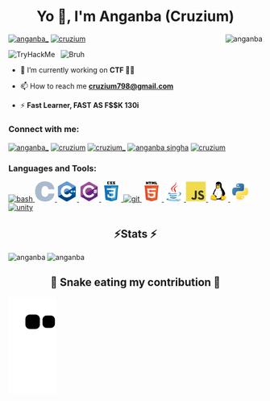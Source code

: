 <h1 align="center">Yo 👋, I'm Anganba (Cruzium)</h1>

<p align="left">  </p>



<p align="left"> <a href="https://twitter.com/Anganba_" target="blank"><img src="https://img.shields.io/twitter/follow/anganba_?logo=twitter&style=for-the-badge" alt="anganba_" /></a> 
<a href="https://fb.com/cruzium" target="blank"><img src="https://img.shields.io/badge/Facebook-1877F2?style=for-the-badge&logo=facebook&logoColor=white" alt="cruzium" /></a> 
<img align="right" src="https://komarev.com/ghpvc/?username=anganba&label=Visitors&color=0e75b6&style=flat" alt="anganba" />
</p>
<img src="https://drive.google.com/uc?export=view&id=1CcCbeRMwfAbuSzHNyiFy91UVc9E3nss2" width="400" alt="Bruh" align="right">

<img src="https://tryhackme-badges.s3.amazonaws.com/cruzium.png" alt="TryHackMe">






- 🌱 I’m currently working on **CTF 😶‍🌫️**

- 📫 How to reach me **cruzium798@gmail.com**

- ⚡ **Fast Learner, FAST AS F$$K 130i**

<h3 align="left">Connect with me:</h3>
<p align="left">
<a href="https://twitter.com/Anganba_" target="blank"><img align="center" src="https://raw.githubusercontent.com/rahuldkjain/github-profile-readme-generator/master/src/images/icons/Social/twitter.svg" alt="anganba_" height="30" width="40" /></a>
<a href="https://fb.com/cruzium" target="blank"><img align="center" src="https://raw.githubusercontent.com/rahuldkjain/github-profile-readme-generator/master/src/images/icons/Social/facebook.svg" alt="cruzium" height="30" width="40" /></a>
<a href="https://instagram.com/cruzium_" target="blank"><img align="center" src="https://raw.githubusercontent.com/rahuldkjain/github-profile-readme-generator/master/src/images/icons/Social/instagram.svg" alt="cruzium_" height="30" width="40" /></a>
<a href="https://www.youtube.com/@Cruzium" target="blank"><img align="center" src="https://raw.githubusercontent.com/rahuldkjain/github-profile-readme-generator/master/src/images/icons/Social/youtube.svg" alt="anganba singha" height="30" width="40" /></a>
<a href="https://codeforces.com/profile/CRUZIUM" target="blank"><img align="center" src="https://raw.githubusercontent.com/rahuldkjain/github-profile-readme-generator/master/src/images/icons/Social/codeforces.svg" alt="cruzium" height="30" width="40" /></a>
</p>

<h3 align="left">Languages and Tools:</h3>
<p align="left"> <a href="https://www.gnu.org/software/bash/" target="_blank" rel="noreferrer"> <img src="https://www.vectorlogo.zone/logos/gnu_bash/gnu_bash-icon.svg" alt="bash" width="40" height="40"/> </a> <a href="https://www.cprogramming.com/" target="_blank" rel="noreferrer"> <img src="https://raw.githubusercontent.com/devicons/devicon/master/icons/c/c-original.svg" alt="c" width="40" height="40"/> </a> <a href="https://www.w3schools.com/cpp/" target="_blank" rel="noreferrer"> <img src="https://raw.githubusercontent.com/devicons/devicon/master/icons/cplusplus/cplusplus-original.svg" alt="cplusplus" width="40" height="40"/> </a> <a href="https://www.w3schools.com/cs/" target="_blank" rel="noreferrer"> <img src="https://raw.githubusercontent.com/devicons/devicon/master/icons/csharp/csharp-original.svg" alt="csharp" width="40" height="40"/> </a> <a href="https://www.w3schools.com/css/" target="_blank" rel="noreferrer"> <img src="https://raw.githubusercontent.com/devicons/devicon/master/icons/css3/css3-original-wordmark.svg" alt="css3" width="40" height="40"/> </a> <a href="https://git-scm.com/" target="_blank" rel="noreferrer"> <img src="https://www.vectorlogo.zone/logos/git-scm/git-scm-icon.svg" alt="git" width="40" height="40"/> </a> <a href="https://www.w3.org/html/" target="_blank" rel="noreferrer"> <img src="https://raw.githubusercontent.com/devicons/devicon/master/icons/html5/html5-original-wordmark.svg" alt="html5" width="40" height="40"/> </a> <a href="https://www.java.com" target="_blank" rel="noreferrer"> <img src="https://raw.githubusercontent.com/devicons/devicon/master/icons/java/java-original.svg" alt="java" width="40" height="40"/> </a> <a href="https://developer.mozilla.org/en-US/docs/Web/JavaScript" target="_blank" rel="noreferrer"> <img src="https://raw.githubusercontent.com/devicons/devicon/master/icons/javascript/javascript-original.svg" alt="javascript" width="40" height="40"/> </a> <a href="https://www.linux.org/" target="_blank" rel="noreferrer"> <img src="https://raw.githubusercontent.com/devicons/devicon/master/icons/linux/linux-original.svg" alt="linux" width="40" height="40"/> </a> <a href="https://www.python.org" target="_blank" rel="noreferrer"> <img src="https://raw.githubusercontent.com/devicons/devicon/master/icons/python/python-original.svg" alt="python" width="40" height="40"/> </a> <a href="https://unity.com/" target="_blank" rel="noreferrer"> <img src="https://www.vectorlogo.zone/logos/unity3d/unity3d-icon.svg" alt="unity" width="40" height="40"/> </a> </p>

<h2 align="center"> ⚡Stats ⚡</h1>
<p>
<img height="150em" width="400" src="https://github-readme-stats.vercel.app/api/top-langs?username=Anganba&show_icons=true&theme=tokyonight&locale=en&layout=compact" alt="anganba" />
<img height="150em" width="400" src="https://github-readme-stats.vercel.app/api?username=Anganba&show_icons=true&theme=tokyonight&locale=en" alt="anganba" />
</p>

<h2 align="center"> 🐍 Snake eating my contribution 🐍 </h2>

![snake gif](https://github.com/Anganba/Anganba/blob/output/github-contribution-grid-snake.svg)
